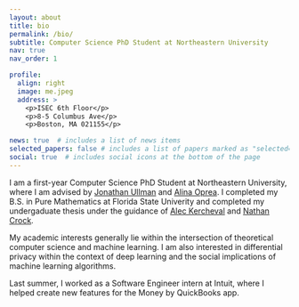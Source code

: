 ```yaml
---
layout: about
title: bio
permalink: /bio/
subtitle: Computer Science PhD Student at Northeastern University
nav: true
nav_order: 1

profile:
  align: right
  image: me.jpeg
  address: >
    <p>ISEC 6th Floor</p>
    <p>8-5 Columbus Ave</p>
    <p>Boston, MA 021155</p>

news: true  # includes a list of news items
selected_papers: false # includes a list of papers marked as "selected={true}"
social: true  # includes social icons at the bottom of the page
---
```


I am a first-year Computer Science PhD Student at Northeastern University, where I am advised by [Jonathan Ullman](https://www.ccs.neu.edu/home/jullman/) and [Alina Oprea](https://www.ccs.neu.edu/home/alina/). I completed my B.S. in Pure Mathematics at Florida State Univerity and completed my undergaduate thesis under the guidance of [Alec Kercheval](https://www.math.fsu.edu/~kercheva/) and [Nathan Crock](https://www.sc.fsu.edu/people?uid=ndc08).

My academic interests generally lie within the intersection of theoretical computer science and machine learning. I am also interested in differential privacy within the context of deep learning and the social implications of machine learning algorithms. 

Last summer, I worked as a Software Engineer intern at Intuit, where I helped create new features for the Money by QuickBooks app.
